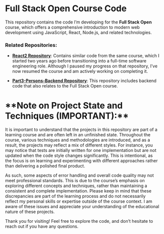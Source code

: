 # Full Stack Open Course Code

This repository contains the code I’m developing for the **Full Stack Open** course, which offers a comprehensive introduction to modern web development using JavaScript, React, Node.js, and related technologies.

### Related Repositories:
- [**React2 Repository**](https://github.com/Osku-dev/react2): Contains similar code from the same course, which I started two years ago before transitioning into a full-time software engineering role. Although I paused my progress on that repository, I’ve now resumed the course and am actively working on completing it.

- [**Part3-Persons-Backend Repository**](https://github.com/Osku-dev/part3-persons-backend): This repository includes backend code that also relates to the Full Stack Open course.


<h1>**Note on Project State and Techniques (IMPORTANT):** </h1>

It is important to understand that the projects in this repository are part of a learning course and are often left in an unfinished state. Throughout the course, various techniques and methodologies are introduced, and as a result, the projects may reflect a mix of different styles. For instance, you may notice that tests are initially written for one implementation but are not updated when the code style changes significantly. This is intentional, as the focus is on learning and experimenting with different approaches rather than delivering a polished final product.

As such, some aspects of error handling and overall code quality may not meet professional standards. This is due to the course’s emphasis on exploring different concepts and techniques, rather than maintaining a consistent and complete implementation. Please keep in mind that these discrepancies are part of the learning process and do not necessarily reflect my personal skills or expertise outside of the course context. I am aware of these issues and appreciate your understanding of the educational nature of these projects.

Thank you for visiting! Feel free to explore the code, and don’t hesitate to reach out if you have any questions.
